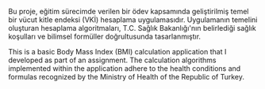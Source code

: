 Bu proje, eğitim sürecimde verilen bir ödev kapsamında geliştirilmiş temel bir vücut kitle endeksi (VKİ) hesaplama uygulamasıdır. Uygulamanın temelini oluşturan hesaplama algoritmaları, T.C. Sağlık Bakanlığı'nın belirlediği sağlık koşulları ve bilimsel formüller doğrultusunda tasarlanmıştır.



This is a basic Body Mass Index (BMI) calculation application that I developed as part of an assignment. The calculation algorithms implemented within the application adhere to the health conditions and formulas recognized by the Ministry of Health of the Republic of Turkey.
